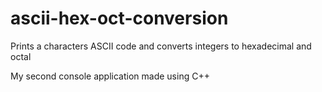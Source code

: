 # ascii-hex-oct-conversion
Prints a characters ASCII code and converts integers to hexadecimal and octal

My second console application made using C++
